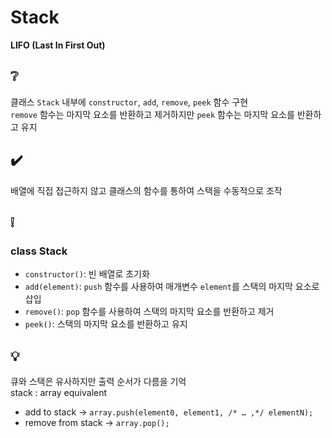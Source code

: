 # Stack
**LIFO (Last In First Out)**

## ❔
클래스 `Stack` 내부에 `constructor`, `add`, `remove`, `peek` 함수 구현  
`remove` 함수는 마지막 요소를 반환하고 제거하지만 `peek` 함수는 마지막 요소를 반환하고 유지

## ✔️
배열에 직접 접근하지 않고 클래스의 함수를 통하여 스택을 수동적으로 조작

## ❕
### class Stack
- `constructor()`: 빈 배열로 초기화
- `add(element)`: `push` 함수를 사용하여 매개변수 `element`를 스택의 마지막 요소로 삽입
- `remove()`: `pop` 함수를 사용하여 스택의 마지막 요소를 반환하고 제거
- `peek()`: 스택의 마지막 요소를 반환하고 유지

## 💡
큐와 스택은 유사하지만 출력 순서가 다름을 기억  
stack : array equivalent
- add to stack -> `array.push(element0, element1, /* … ,*/ elementN);`
- remove from stack -> `array.pop();`
